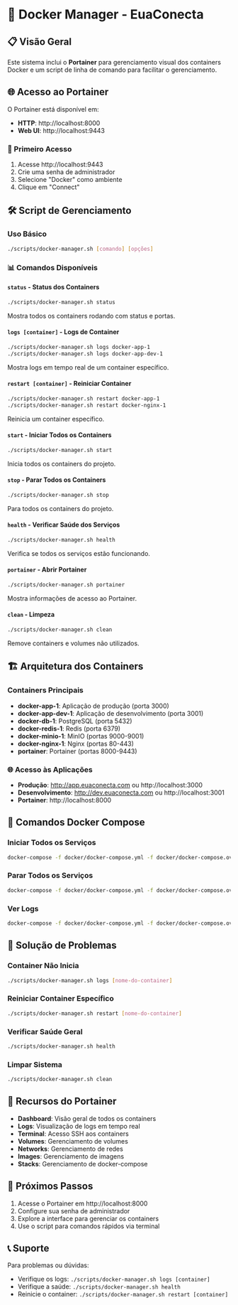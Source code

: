 # 🐳 Docker Manager - EuaConecta

## 📋 Visão Geral

Este sistema inclui o **Portainer** para gerenciamento visual dos containers Docker e um script de linha de comando para facilitar o gerenciamento.

## 🌐 Acesso ao Portainer

O Portainer está disponível em:
- **HTTP**: http://localhost:8000
- **Web UI**: http://localhost:9443

### 🔐 Primeiro Acesso
1. Acesse http://localhost:9443
2. Crie uma senha de administrador
3. Selecione "Docker" como ambiente
4. Clique em "Connect"

## 🛠️ Script de Gerenciamento

### Uso Básico
```bash
./scripts/docker-manager.sh [comando] [opções]
```

### 📊 Comandos Disponíveis

#### `status` - Status dos Containers
```bash
./scripts/docker-manager.sh status
```
Mostra todos os containers rodando com status e portas.

#### `logs [container]` - Logs de Container
```bash
./scripts/docker-manager.sh logs docker-app-1
./scripts/docker-manager.sh logs docker-app-dev-1
```
Mostra logs em tempo real de um container específico.

#### `restart [container]` - Reiniciar Container
```bash
./scripts/docker-manager.sh restart docker-app-1
./scripts/docker-manager.sh restart docker-nginx-1
```
Reinicia um container específico.

#### `start` - Iniciar Todos os Containers
```bash
./scripts/docker-manager.sh start
```
Inicia todos os containers do projeto.

#### `stop` - Parar Todos os Containers
```bash
./scripts/docker-manager.sh stop
```
Para todos os containers do projeto.

#### `health` - Verificar Saúde dos Serviços
```bash
./scripts/docker-manager.sh health
```
Verifica se todos os serviços estão funcionando.

#### `portainer` - Abrir Portainer
```bash
./scripts/docker-manager.sh portainer
```
Mostra informações de acesso ao Portainer.

#### `clean` - Limpeza
```bash
./scripts/docker-manager.sh clean
```
Remove containers e volumes não utilizados.

## 🏗️ Arquitetura dos Containers

### Containers Principais
- **docker-app-1**: Aplicação de produção (porta 3000)
- **docker-app-dev-1**: Aplicação de desenvolvimento (porta 3001)
- **docker-db-1**: PostgreSQL (porta 5432)
- **docker-redis-1**: Redis (porta 6379)
- **docker-minio-1**: MinIO (portas 9000-9001)
- **docker-nginx-1**: Nginx (portas 80-443)
- **portainer**: Portainer (portas 8000-9443)

### 🌐 Acesso às Aplicações
- **Produção**: http://app.euaconecta.com ou http://localhost:3000
- **Desenvolvimento**: http://dev.euaconecta.com ou http://localhost:3001
- **Portainer**: http://localhost:8000

## 🔧 Comandos Docker Compose

### Iniciar Todos os Serviços
```bash
docker-compose -f docker/docker-compose.yml -f docker/docker-compose.override.yml up -d
```

### Parar Todos os Serviços
```bash
docker-compose -f docker/docker-compose.yml -f docker/docker-compose.override.yml down
```

### Ver Logs
```bash
docker-compose -f docker/docker-compose.yml -f docker/docker-compose.override.yml logs -f
```

## 🚨 Solução de Problemas

### Container Não Inicia
```bash
./scripts/docker-manager.sh logs [nome-do-container]
```

### Reiniciar Container Específico
```bash
./scripts/docker-manager.sh restart [nome-do-container]
```

### Verificar Saúde Geral
```bash
./scripts/docker-manager.sh health
```

### Limpar Sistema
```bash
./scripts/docker-manager.sh clean
```

## 📱 Recursos do Portainer

- **Dashboard**: Visão geral de todos os containers
- **Logs**: Visualização de logs em tempo real
- **Terminal**: Acesso SSH aos containers
- **Volumes**: Gerenciamento de volumes
- **Networks**: Gerenciamento de redes
- **Images**: Gerenciamento de imagens
- **Stacks**: Gerenciamento de docker-compose

## 🎯 Próximos Passos

1. Acesse o Portainer em http://localhost:8000
2. Configure sua senha de administrador
3. Explore a interface para gerenciar os containers
4. Use o script para comandos rápidos via terminal

## 📞 Suporte

Para problemas ou dúvidas:
- Verifique os logs: `./scripts/docker-manager.sh logs [container]`
- Verifique a saúde: `./scripts/docker-manager.sh health`
- Reinicie o container: `./scripts/docker-manager.sh restart [container]`
